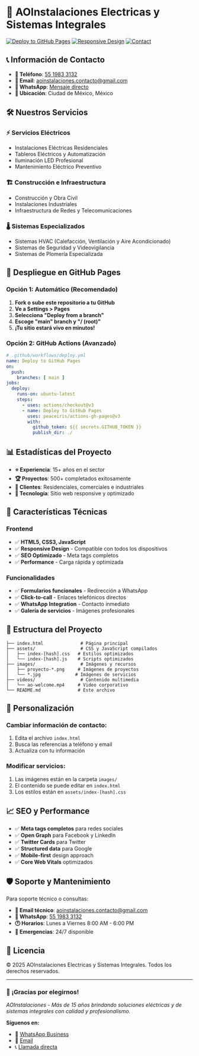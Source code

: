 # 🏢 AOInstalaciones Electricas y Sistemas Integrales

[![Deploy to GitHub Pages](https://img.shields.io/badge/Deploy-GitHub%20Pages-blue?style=for-the-badge&logo=github)](https://pages.github.com/)
[![Responsive Design](https://img.shields.io/badge/Design-Responsive-green?style=for-the-badge)](https://github.com)
[![Contact](https://img.shields.io/badge/Contacto-55%201983%203132-orange?style=for-the-badge&logo=whatsapp)](https://wa.me/525519833132)

## 📞 **Información de Contacto**

- **📱 Teléfono**: [55 1983 3132](tel:5519833132)
- **📧 Email**: [aoinstalaciones.contacto@gmail.com](mailto:aoinstalaciones.contacto@gmail.com)
- **💬 WhatsApp**: [Mensaje directo](https://wa.me/525519833132)
- **📍 Ubicación**: Ciudad de México, México

## 🛠️ **Nuestros Servicios**

### ⚡ **Servicios Eléctricos**
- Instalaciones Eléctricas Residenciales
- Tableros Eléctricos y Automatización
- Iluminación LED Profesional
- Mantenimiento Eléctrico Preventivo

### 🏗️ **Construcción e Infraestructura**
- Construcción y Obra Civil
- Instalaciones Industriales
- Infraestructura de Redes y Telecomunicaciones

### 🌡️ **Sistemas Especializados**
- Sistemas HVAC (Calefacción, Ventilación y Aire Acondicionado)
- Sistemas de Seguridad y Videovigilancia
- Sistemas de Plomería Especializada

## 🚀 **Despliegue en GitHub Pages**

### **Opción 1: Automático (Recomendado)**

1. **Fork o sube este repositorio a tu GitHub**
2. **Ve a Settings > Pages**
3. **Selecciona "Deploy from a branch"**
4. **Escoge "main" branch y "/ (root)"**
5. **¡Tu sitio estará vivo en minutos!**

### **Opción 2: GitHub Actions (Avanzado)**

```yaml
# .github/workflows/deploy.yml
name: Deploy to GitHub Pages
on:
  push:
    branches: [ main ]
jobs:
  deploy:
    runs-on: ubuntu-latest
    steps:
      - uses: actions/checkout@v3
      - name: Deploy to GitHub Pages
        uses: peaceiris/actions-gh-pages@v3
        with:
          github_token: ${{ secrets.GITHUB_TOKEN }}
          publish_dir: ./
```

## 📊 **Estadísticas del Proyecto**

- **⭐ Experiencia**: 15+ años en el sector
- **🏆 Proyectos**: 500+ completados exitosamente
- **👥 Clientes**: Residenciales, comerciales e industriales
- **📱 Tecnología**: Sitio web responsive y optimizado

## 🎨 **Características Técnicas**

### **Frontend**
- ✅ **HTML5, CSS3, JavaScript**
- ✅ **Responsive Design** - Compatible con todos los dispositivos
- ✅ **SEO Optimizado** - Meta tags completos
- ✅ **Performance** - Carga rápida y optimizada

### **Funcionalidades**
- ✅ **Formularios funcionales** - Redirección a WhatsApp
- ✅ **Click-to-call** - Enlaces telefónicos directos
- ✅ **WhatsApp Integration** - Contacto inmediato
- ✅ **Galería de servicios** - Imágenes profesionales

## 📁 **Estructura del Proyecto**

```
├── index.html              # Página principal
├── assets/                 # CSS y JavaScript compilados
│   ├── index-[hash].css   # Estilos optimizados
│   └── index-[hash].js    # Scripts optimizados
├── images/                 # Imágenes y recursos
│   ├── proyecto-*.png     # Imágenes de proyectos
│   └── *.jpg             # Imágenes de servicios
├── videos/                 # Contenido multimedia
│   └── ao-welcome.mp4     # Video corporativo
└── README.md              # Este archivo
```

## 🔧 **Personalización**

### **Cambiar información de contacto:**
1. Edita el archivo `index.html`
2. Busca las referencias a teléfono y email
3. Actualiza con tu información

### **Modificar servicios:**
1. Las imágenes están en la carpeta `images/`
2. El contenido se puede editar en `index.html`
3. Los estilos están en `assets/index-[hash].css`

## 📈 **SEO y Performance**

- ✅ **Meta tags completos** para redes sociales
- ✅ **Open Graph** para Facebook y LinkedIn
- ✅ **Twitter Cards** para Twitter
- ✅ **Structured data** para Google
- ✅ **Mobile-first** design approach
- ✅ **Core Web Vitals** optimizados

## 🛡️ **Soporte y Mantenimiento**

Para soporte técnico o consultas:

- **📧 Email técnico**: aoinstalaciones.contacto@gmail.com
- **📱 WhatsApp**: [55 1983 3132](https://wa.me/525519833132)
- **🕐 Horarios**: Lunes a Viernes 8:00 AM - 6:00 PM
- **🚨 Emergencias**: 24/7 disponible

## 📄 **Licencia**

© 2025 AOInstalaciones Electricas y Sistemas Integrales. Todos los derechos reservados.

---

### 🌟 **¡Gracias por elegirnos!**

*AOInstalaciones - Más de 15 años brindando soluciones eléctricas y de sistemas integrales con calidad y profesionalismo.*

**Síguenos en:**
- 📱 [WhatsApp Business](https://wa.me/525519833132)
- 📧 [Email](mailto:aoinstalaciones.contacto@gmail.com)
- 📞 [Llamada directa](tel:5519833132)
